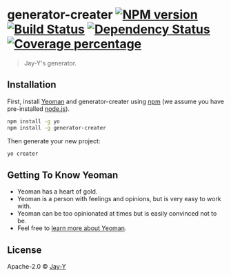 # generator-creater [![NPM version][npm-image]][npm-url] [![Build Status][travis-image]][travis-url] [![Dependency Status][daviddm-image]][daviddm-url] [![Coverage percentage][coveralls-image]][coveralls-url]
> Jay-Y&#39;s generator.

## Installation

First, install [Yeoman](http://yeoman.io) and generator-creater using [npm](https://www.npmjs.com/) (we assume you have pre-installed [node.js](https://nodejs.org/)).

```bash
npm install -g yo
npm install -g generator-creater
```

Then generate your new project:

```bash
yo creater
```

## Getting To Know Yeoman

 * Yeoman has a heart of gold.
 * Yeoman is a person with feelings and opinions, but is very easy to work with.
 * Yeoman can be too opinionated at times but is easily convinced not to be.
 * Feel free to [learn more about Yeoman](http://yeoman.io/).

## License

Apache-2.0 © [Jay-Y](ttps://jay-y.github.io)


[npm-image]: https://badge.fury.io/js/generator-creater.svg
[npm-url]: https://npmjs.org/package/generator-creater
[travis-image]: https://travis-ci.org/570440569@qq.com/generator-creater.svg?branch=master
[travis-url]: https://travis-ci.org/570440569@qq.com/generator-creater
[daviddm-image]: https://david-dm.org/570440569@qq.com/generator-creater.svg?theme=shields.io
[daviddm-url]: https://david-dm.org/570440569@qq.com/generator-creater
[coveralls-image]: https://coveralls.io/repos/570440569@qq.com/generator-creater/badge.svg
[coveralls-url]: https://coveralls.io/r/570440569@qq.com/generator-creater
